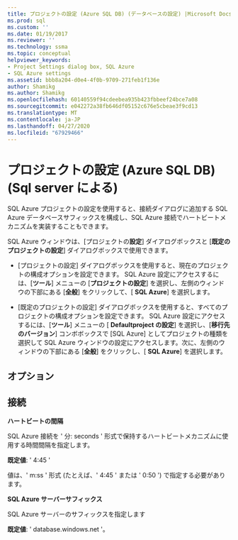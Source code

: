 ```yaml
---
title: プロジェクトの設定 (Azure SQL DB) (データベースの設定) |Microsoft Docs
ms.prod: sql
ms.custom: ''
ms.date: 01/19/2017
ms.reviewer: ''
ms.technology: ssma
ms.topic: conceptual
helpviewer_keywords:
- Project Settings dialog box, SQL Azure
- SQL Azure settings
ms.assetid: bbb8a204-d0e4-4f0b-9709-271feb1f136e
author: Shamikg
ms.author: Shamikg
ms.openlocfilehash: 60140559f94cdeebea935b423fbbeef24bce7a08
ms.sourcegitcommit: e042272a38fb646df05152c676e5cbeae3f9cd13
ms.translationtype: MT
ms.contentlocale: ja-JP
ms.lasthandoff: 04/27/2020
ms.locfileid: "67929466"
---
```

# <a name="project-settings-azure-sql-db-accesstosql"></a>プロジェクトの設定 (Azure SQL DB) (Sql server による)
SQL Azure プロジェクトの設定を使用すると、接続ダイアログに追加する SQL Azure データベースサフィックスを構成し、SQL Azure 接続でハートビートメカニズムを実装することもできます。  
  
SQL Azure ウィンドウは、[プロジェクトの**設定**] ダイアログボックスと [**既定のプロジェクトの設定**] ダイアログボックスで使用できます。  
  
-   [プロジェクトの設定] ダイアログボックスを使用すると、現在のプロジェクトの構成オプションを設定できます。 SQL Azure 設定にアクセスするには、[**ツール**] メニューの [**プロジェクトの設定**] を選択し、左側のウィンドウの下部にある [**全般**] をクリックして、[ **SQL Azure**] を選択します。  
  
-   [既定のプロジェクトの設定] ダイアログボックスを使用すると、すべてのプロジェクトの構成オプションを設定できます。 SQL Azure 設定にアクセスするには、[**ツール**] メニューの [ **Defaultproject の設定**] を選択し、[**移行先のバージョン**] コンボボックスで [SQL Azure] としてプロジェクトの種類を選択して SQL Azure ウィンドウの設定にアクセスします。次に、左側のウィンドウの下部にある [**全般**] をクリックし、[ **SQL Azure**] を選択します。  
  
## <a name="options"></a>オプション  
  
## <a name="connectivity"></a>接続  
**ハートビートの間隔**  
  
SQL Azure 接続を ' 分: seconds ' 形式で保持するハートビートメカニズムに使用する時間間隔を指定します。  
  
**既定値**: ' 4:45 '  
  
値は、' m:ss ' 形式 (たとえば、' 4:45 ' または ' 0:50 ') で指定する必要があります。  
  
**SQL Azure サーバーサフィックス**  
  
SQL Azure サーバーのサフィックスを指定します  
  
**既定値**: ' database.windows.net '。  
  
